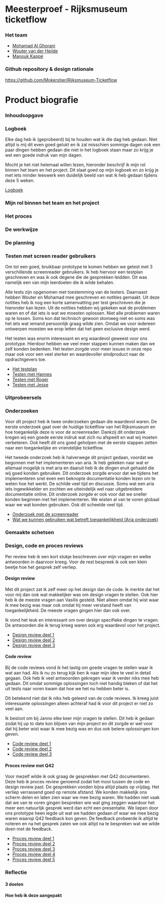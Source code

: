 # Meesterproef - Rijksmuseum ticketflow
### Het team
- [Mohamad Al Ghorani](https://github.com/MohamadAlGhorani)
- [Wouter van der Heijde](https://github.com/Mokerstier)
- [Manouk Kappé](https://github.com/ManoukK)

### Github repository & design rationale 
https://github.com/Mokerstier/Rijksmuseum-Ticketflow

# Product biografie
### Inhoudsopgave

### Logboek
Elke dag heb ik (geprobeerd) bij te houden wat ik die dag heb gedaan. Niet altijd is mij dit even goed gelukt en ik zal misschien sommige dagen ook een paar dingen hebben gedaan die niet in het logboek staan maar zo krijg je wel een goede indruk van mijn dagen. 

Mocht je het niet helemaal willen lezen, hieronder beschrijf ik mijn rol binnen het team en het project. Dit slaat goed op mijn logboek en zo krijg je met iets minder leeswerk een duidelijk beeld van wat ik heb gedaan tijdens deze 5 weken.  

[Logboek](https://github.com/ManoukK/meesterproef-1920/wiki/Logboek)

### Mijn rol binnen het team en het project

### Het proces

### De werkwijze 

### De planning

### Testen met screen reader gebruikers
Om tot een goed, bruikbaar prototype te komen hebben we getest met 3 verschillende screenreader gebruikers. Ik heb hiervoor een testplan geschreven en was ik ook degene die de gesprekken leidden. Dit was namelijk een van mijn leerdoelen die ik wilde behalen. 

Alle tests zijn opgenomen met toestemming van de testers. Daarnaast hebben Wouter en Mohamad mee geschreven en notities gemaakt. Uit deze notities heb ik nog een korte samenvatting per test geschreven die je hieronder kan lezen. Uit de notities hebben wij gekeken wat de problemen waren en of dat iets is wat we moesten oplossen. Niet alle problemen waren op te lossen. Soms kon dat technisch gewoon stomweg niet en soms was het iets wat iemand persoonlijk graag wilde zien. Omdat we voor iedereen ontwerpen moesten we erop letten dat het geen exclusive design werd.

Het testen was enorm interessant en erg waardevol geweest voor ons prototype. Hierdoor hebben we veel meer stappen kunnen maken dan we zelf konden bedenken. Het testen zorgde voor meer issues in onze repo maar ook voor een veel sterker en waardevoller eindproduct naar de opdrachtgevers toe. 

- [Het testplan](https://github.com/ManoukK/meesterproef-1920/wiki/Test-plan:-Rijksmuseum-ticketflow)
- [Testen met Hannes](https://github.com/ManoukK/meesterproef-1920/wiki/Testen-met-Hannes)
- [Testen met Roger](https://github.com/ManoukK/meesterproef-1920/wiki/Testen-met-Roger)
- [Testen met Jesse](https://github.com/ManoukK/meesterproef-1920/wiki/Testen-met-Jesse)

### Uitprobeersels

### Onderzoeken
Voor dit project heb ik twee onderzoeken gedaan die waardevol waren. De eerste onderzoek gaat over de huidige ticketflow van het Rijksmuseum en hoe toegankelijk deze is voor de screenreader. Dankzij dit onderzoek kregen wij een goede eerste indruk wat zich nu afspeelt en wat wij moeten verbeteren. Ook heeft dit ons goed geholpen met de eerste stappen zetten naar een toegankelijke en vriendelijke ticketflow. 

Het tweede onderzoek heb ik halverwege dit project gedaan, voordat we begonnen met het implementeren van aria. Ik heb gekeken naar wat er allemaal mogelijk is met aria en daaruit heb ik de dingen eruit gehaald die wij goed konden gebruiken. Dit onderzoek zorgde ervoor dat we tijdens het implementeren snel even een beknopte documentatie konden lezen om te weten hoe het werkt. De schilde veel tijd en discussie. Soms wat een aria iets ingewikkelder en zochten we uiteindelijk wel naar uitgebreidere documentatie online. Dit onderzoek zorgde er ook voor dat we sneller konden beginnen met het implementeren. We wisten al van te voren globaal waar we wat konden gebruiken. Ook dit scheelde veel tijd. 

- [Onderzoek met de screenreader](https://github.com/ManoukK/meesterproef-1920/wiki/Ticketflow-screen-reader-toetsenbord-onderzoek)
- [Wat we kunnen gebruiken wat betreft toegankelijkheid (Aria onderzoek)](https://github.com/ManoukK/meesterproef-1920/wiki/Wat-kunnen-wij-gebruiken-om-het-toegankelijker-te-maken-(met-aria))

### Gemaakte schetsen 

### Design, code en proces reviews
Per review heb ik een kort stukje beschreven over mijn vragen en welke antwoorden in daarvoor kreeg. Voor de rest bespreek ik ook een klein beetje hoe het gesprek zelf verliep. 

#### Design review
Met dit project zat ik zelf meer op het design dan de code. Ik merkte dat het voor mij dan ook wat makkelijker was om design vragen te stellen. Ook hier heb ik de meeste vragen aan Vasilis gesteld. Niet alleen omdat hij wist waar ik mee bezig was maar ook omdat hij meer verstand heeft van toegankelijkheid. De meeste vragen gingen hier dan ook over. 

Ik vond het leuk en interessant om over design specifieke dingen te vragen. De antwoorden die ik terug kreeg waren ook erg waardevol voor het project. 

- [Design review deel 1](https://github.com/ManoukK/meesterproef-1920/wiki/Design-review-deel-1)
- [Design review deel 2](https://github.com/ManoukK/meesterproef-1920/wiki/Design-review-deel-2)
- [Design review deel 3](https://github.com/ManoukK/meesterproef-1920/wiki/Design-review-deel-3)

#### Code review
Bij de code reviews vond ik het lastig om goede vragen te stellen waar ik wat aan had. Als ik nu zo terug kijk ben ik naar mijn idee te veel in detail gegaan. Ook heb ik veel antwoorden gekregen waar ik verder niks mee heb gedaan. Dit omdat sommige oplossingen toch niet handig bleken of dat het uit tests naar voren kwam dat hoe we het nu hebben beter is. 

Dit betekend niet dat ik niks heb geleerd van de code reviews. Ik kreeg juist interessante oplossingen alleen achteraf had ik voor dit project er niet zo veel aan. 

Ik besloot om bij Janno elke keer mijn vragen te stellen. Dit heb ik gedaan zodat hij up to date kon blijven van mijn project en dit zorgde er wel voor dat hij beter wist waar ik mee bezig was en dus ook betere oplossingen kon geven.

- [Code review deel 1](https://github.com/ManoukK/meesterproef-1920/wiki/Code-review-deel-1)
- [Code review deel 2](https://github.com/ManoukK/meesterproef-1920/wiki/Code-review-deel-2)
- [Code review deel 3](https://github.com/ManoukK/meesterproef-1920/wiki/Code-review-deel-3)

#### Proces review met Q42
Voor mezelf wilde ik ook graag de gesprekken met Q42 documenteren. Deze heb ik proces review genoemd zodat het mooi tussen de code en design review past. De gesprekken vonden bijna altijd plaats op vrijdag. Het verliep verrassend goed op remote afstand. We konden makkelijk ons scherm delen en laten zien waar we mee bezig waren. We hadden niet vaak dat we van te voren gingen bespreken wie wat ging zeggen waardoor het meer een natuurlijk gesprek werd dan echt een presentatie. We liepen door ons prototype heen legde uit wat we hadden gedaan of waar we mee bezig waren waarop Q42 feedback kon geven. De feedback probeerde ik altijd te noteren en na het gesprek zaten we ook altijd na te bespreken wat we wilde doen met de feedback. 

- [Proces review deel 1](https://github.com/ManoukK/meesterproef-1920/wiki/Proces-review-met-Q42-deel-1)
- [Proces review deel 2](https://github.com/ManoukK/meesterproef-1920/wiki/Proces-review-met-Q42-deel-2)
- [Proces review deel 3](https://github.com/ManoukK/meesterproef-1920/wiki/Proces-review-met-Q42-deel-3)
- [Proces review deel 4](https://github.com/ManoukK/meesterproef-1920/wiki/Proces-review-met-Q42-deel-4)
- [Proces review deel 5](https://github.com/ManoukK/meesterproef-1920/wiki/Proces-review-met-Q42-deel-5)

### Reflectie
#### 3 doelen 

#### Hoe heb ik deze aangepakt 
